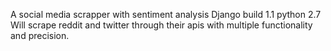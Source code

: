 A social media scrapper with sentiment analysis
Django build 1.1
python 2.7
Will scrape reddit and twitter through their apis with multiple functionality and precision.
